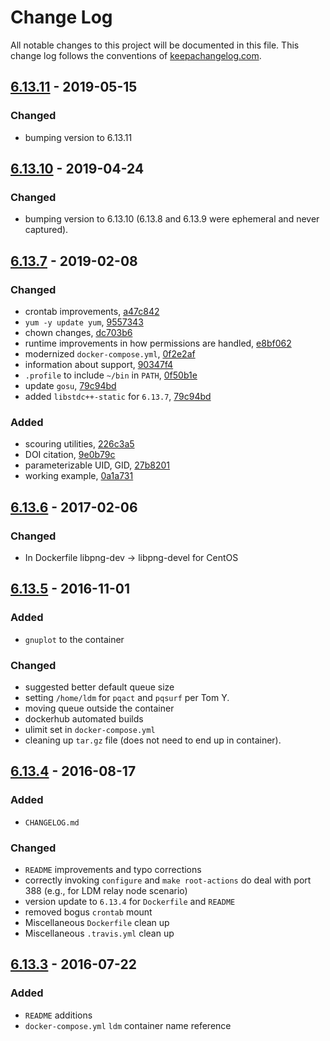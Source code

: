 # Change Log
All notable changes to this project will be documented in this file. This change log follows the conventions of [keepachangelog.com](http://keepachangelog.com/).

## [6.13.11] - 2019-05-15

### Changed
- bumping version to 6.13.11

## [6.13.10] - 2019-04-24

### Changed
- bumping version to 6.13.10 (6.13.8 and 6.13.9 were ephemeral and never captured).

## [6.13.7] - 2019-02-08

### Changed
- crontab improvements, [a47c842](https://github.com/Unidata/ldm-docker/commit/a47c842)
- `yum -y update yum`, [9557343](https://github.com/Unidata/ldm-docker/commit/9557343)
- chown changes, [dc703b6](https://github.com/Unidata/ldm-docker/commit/dc703b6)
- runtime improvements in how permissions are handled, [e8bf062](https://github.com/Unidata/ldm-docker/commit/e8bf062)
- modernized `docker-compose.yml`, [0f2e2af](https://github.com/Unidata/ldm-docker/commit/0f2e2af)
- information about support, [90347f4](https://github.com/Unidata/ldm-docker/commit/90347f4)
- `.profile` to include `~/bin` in `PATH`, [0f50b1e](https://github.com/Unidata/ldm-docker/commit/0f50b1e)
- update `gosu`, [79c94bd](https://github.com/Unidata/ldm-docker/commit/79c94bd)
- added `libstdc++-static` for `6.13.7`, [79c94bd](https://github.com/Unidata/ldm-docker/commit/79c94bd)

### Added
- scouring utilities, [226c3a5](https://github.com/Unidata/ldm-docker/commit/226c3a5)
- DOI citation, [9e0b79c](https://github.com/Unidata/ldm-docker/commit/9e0b79c)
- parameterizable UID, GID, [27b8201](https://github.com/Unidata/ldm-docker/commit/27b8201)
- working example, [0a1a731](https://github.com/Unidata/ldm-docker/commit/0a1a731)

## [6.13.6] - 2017-02-06

### Changed

- In Dockerfile libpng-dev -> libpng-devel for CentOS

## [6.13.5] - 2016-11-01

### Added

- `gnuplot` to the container

### Changed

- suggested better default queue size
- setting `/home/ldm` for `pqact` and `pqsurf` per Tom Y.
- moving queue outside the container
- dockerhub automated builds
- ulimit set in `docker-compose.yml`
- cleaning up `tar.gz` file (does not need to end up in container).

## [6.13.4] - 2016-08-17

### Added

- `CHANGELOG.md`

### Changed

- `README` improvements and typo corrections
- correctly invoking `configure` and `make root-actions` do deal with port 388 (e.g., for LDM relay node scenario)
- version update to `6.13.4` for `Dockerfile` and `README`
- removed bogus `crontab` mount
- Miscellaneous `Dockerfile` clean up
- Miscellaneous `.travis.yml` clean up

## [6.13.3] - 2016-07-22

### Added
- `README` additions
- `docker-compose.yml` `ldm` container name reference

[Unreleased]: https://github.com/Unidata/ldm-docker/compare/v6.13.11...HEAD
[6.13.11]: https://github.com/Unidata/ldm-docker/compare/v6.13.10...v6.13.11
[6.13.10]: https://github.com/Unidata/ldm-docker/compare/v6.13.7...v6.13.10
[6.13.7]: https://github.com/Unidata/ldm-docker/compare/v6.13.6...v6.13.7
[6.13.6]: https://github.com/Unidata/ldm-docker/compare/v6.13.5...v6.13.6
[6.13.5]: https://github.com/Unidata/ldm-docker/compare/v6.13.4...v6.13.5
[6.13.4]: https://github.com/Unidata/ldm-docker/compare/v6.13.3...v6.13.4
[6.13.3]: https://github.com/Unidata/ldm-docker/compare/v6.13.2...v6.13.3
